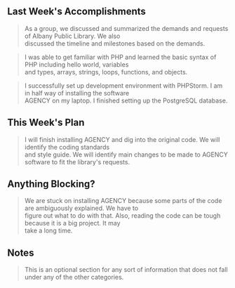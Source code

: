 ## Last Week's Accomplishments

> As a group, we discussed and summarized the demands and requests of Albany Public Library. We also \
> discussed the timeline and milestones based on the demands. 

> I was able to get familiar with PHP and learned the basic syntax of PHP including hello world, variables \
> and types, arrays, strings, loops, functions, and objects. 

> I successfully set up development environment with PHPStorm. I am in half way of installing the software \
> AGENCY on my laptop. I finished setting up the PostgreSQL database. 

## This Week's Plan

> I will finish installing AGENCY and dig into the original code. We will identify the coding standards \
> and style guide. We will identify main changes to be made to AGENCY software to fit the library's requests. 

## Anything Blocking?

> We are stuck on installing AGENCY because some parts of the code are ambiguously explained. We have to \
> figure out what to do with that. Also, reading the code can be tough because it is a big project. It may \
> take a long time. 

## Notes

> This is an optional section for any sort of information that does not fall under any of the other categories.
